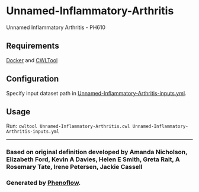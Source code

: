 # Unnamed-Inflammatory-Arthritis

Unnamed Inflammatory Arthritis - PH610

## Requirements

[Docker](https://docs.docker.com/install/) and [CWLTool](https://github.com/common-workflow-language/cwltool#install)

## Configuration

Specify input dataset path in [Unnamed-Inflammatory-Arthritis-inputs.yml](Unnamed-Inflammatory-Arthritis-inputs.yml).

## Usage

Run: `cwltool Unnamed-Inflammatory-Arthritis.cwl Unnamed-Inflammatory-Arthritis-inputs.yml`

***

### Based on original definition developed by Amanda Nicholson, Elizabeth Ford, Kevin A Davies, Helen E Smith, Greta Rait, A Rosemary Tate, Irene Petersen, Jackie Cassell
### Generated by [Phenoflow](https://kclhi.org/phenoflow).
